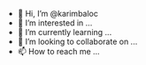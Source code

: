 - 👋 Hi, I’m @karimbaloc
- 👀 I’m interested in ...
- 🌱 I’m currently learning ...
- 💞️ I’m looking to collaborate on ...
- 📫 How to reach me ...

<!---
karimbaloc/karimbaloc is a ✨ special ✨ repository because its `README.md` (this file) appears on your GitHub profile.
You can click the Preview link to take a look at your changes.
--->
